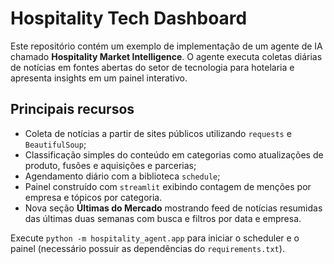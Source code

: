 # Hospitality Tech Dashboard

Este repositório contém um exemplo de implementação de um agente de IA
chamado **Hospitality Market Intelligence**. O agente executa coletas
diárias de notícias em fontes abertas do setor de tecnologia para
hotelaria e apresenta insights em um painel interativo.

## Principais recursos

- Coleta de notícias a partir de sites públicos utilizando `requests` e
  `BeautifulSoup`;
- Classificação simples do conteúdo em categorias como atualizações de
  produto, fusões e aquisições e parcerias;
- Agendamento diário com a biblioteca `schedule`;
- Painel construído com `streamlit` exibindo contagem de menções por
  empresa e tópicos por categoria.
- Nova seção **Últimas do Mercado** mostrando feed de notícias resumidas
  das últimas duas semanas com busca e filtros por data e empresa.

Execute `python -m hospitality_agent.app` para iniciar o scheduler e o
painel (necessário possuir as dependências do `requirements.txt`).
